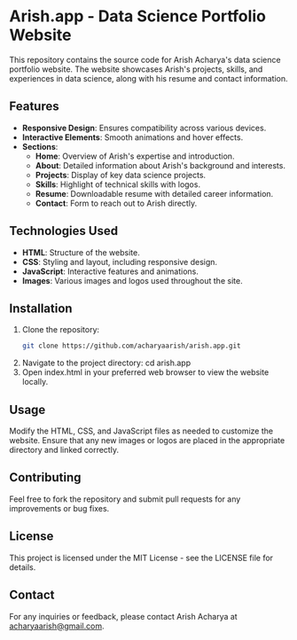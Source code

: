 # Arish.app - Data Science Portfolio Website

This repository contains the source code for Arish Acharya's data science portfolio website. The website showcases Arish's projects, skills, and experiences in data science, along with his resume and contact information.

## Features

- **Responsive Design**: Ensures compatibility across various devices.
- **Interactive Elements**: Smooth animations and hover effects.
- **Sections**:
  - **Home**: Overview of Arish's expertise and introduction.
  - **About**: Detailed information about Arish's background and interests.
  - **Projects**: Display of key data science projects.
  - **Skills**: Highlight of technical skills with logos.
  - **Resume**: Downloadable resume with detailed career information.
  - **Contact**: Form to reach out to Arish directly.

## Technologies Used

- **HTML**: Structure of the website.
- **CSS**: Styling and layout, including responsive design.
- **JavaScript**: Interactive features and animations.
- **Images**: Various images and logos used throughout the site.

## Installation

1. Clone the repository:
   ```sh
   git clone https://github.com/acharyaarish/arish.app.git
2. Navigate to the project directory:
   cd arish.app
3. Open index.html in your preferred web browser to view the website locally.

## Usage
Modify the HTML, CSS, and JavaScript files as needed to customize the website. Ensure that any new images or logos are placed in the appropriate directory and linked correctly.

## Contributing
Feel free to fork the repository and submit pull requests for any improvements or bug fixes.

## License
This project is licensed under the MIT License - see the LICENSE file for details.

## Contact
For any inquiries or feedback, please contact Arish Acharya at acharyaarish@gmail.com.
